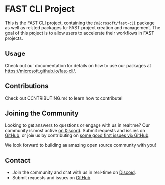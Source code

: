 # FAST CLI Project

This is the FAST CLI project, containing the `@microsoft/fast-cli` package as well as related packages for FAST project creation and management. The goal of this project is to allow users to accelerate their workflows in FAST projects.

## Usage

Check out our documentation for details on how to use our packages at https://microsoft.github.io/fast-cli/.

## Contributions
Check out CONTRIBUTING.md to learn how to contribute!

## Joining the Community

Looking to get answers to questions or engage with us in realtime? Our community is most active [on Discord](https://discord.gg/FcSNfg4). Submit requests and issues on [GitHub](https://github.com/microsoft/fast-cli/issues/new/choose), or join us by contributing on [some good first issues via GitHub](https://github.com/microsoft/fast-cli/labels/community:good-first-issue).

We look forward to building an amazing open source community with you!

## Contact

* Join the community and chat with us in real-time on [Discord](https://discord.gg/FcSNfg4).
* Submit requests and issues on [GitHub](https://github.com/microsoft/fast-cli/issues/new/choose).
